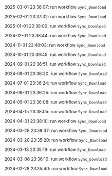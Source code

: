 2025-03-01 23:38:07: run workflow `Sync_Download` 

2025-02-01 23:37:32: run workflow `Sync_Download` 

2025-01-01 23:38:00: run workflow `Sync_Download` 

2024-12-01 23:38:44: run workflow `Sync_Download` 

2024-11-01 23:40:03: run workflow `Sync_Download` 

2024-10-01 23:39:45: run workflow `Sync_Download` 

2024-09-01 23:36:51: run workflow `Sync_Download` 

2024-08-01 23:36:20: run workflow `Sync_Download` 

2024-07-01 23:36:24: run workflow `Sync_Download` 

2024-06-01 23:36:25: run workflow `Sync_Download` 

2024-05-01 23:36:08: run workflow `Sync_Download` 

2024-04-15 23:38:05: run workflow `Sync_Download` 

2024-04-01 23:38:10: run workflow `Sync_Download` 

2024-03-28 23:38:37: run workflow `Sync_Download` 

2024-03-20 23:35:20: run workflow `Sync_Download` 

2024-03-13 23:35:19: run workflow `Sync_Download` 

2024-03-06 23:36:10: run workflow `Sync_Download` 

2024-02-28 23:35:40: run workflow `Sync_Download` 


